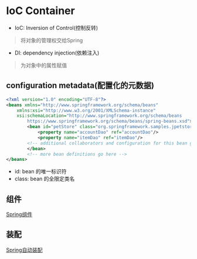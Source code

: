 # IoC Container

-   IoC: Inversion of Control(控制反转)

> 将对象的管理权交给Spring

-   DI: dependency injection(依赖注入)

> 为对象中的属性赋值

## configuration metadata(配置化的元数据)

```xml
<?xml version="1.0" encoding="UTF-8"?>
<beans xmlns="http://www.springframework.org/schema/beans"
    xmlns:xsi="http://www.w3.org/2001/XMLSchema-instance"
    xsi:schemaLocation="http://www.springframework.org/schema/beans
        https://www.springframework.org/schema/beans/spring-beans.xsd">
        <bean id="petStore" class="org.springframework.samples.jpetstore.services.PetStoreServiceImpl">
            <property name="accountDao" ref="accountDao"/>
            <property name="itemDao" ref="itemDao"/>
        <!-- additional collaborators and configuration for this bean go here -->
        </bean>
        <!-- more bean definitions go here -->
</beans>
```

- id: bean 的唯一标识符
- class: bean 的全限定类名

## 组件

[Spring组件](Spring_Component.md)

## 装配

[Spring自动装配](Spring_Autowired.md)